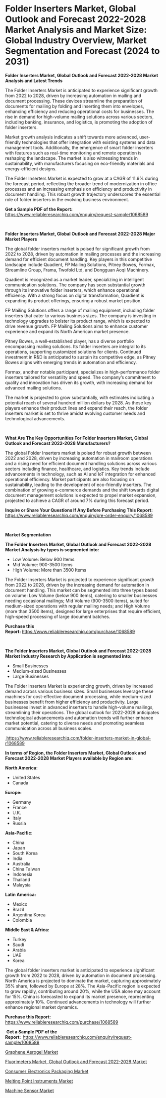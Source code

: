 <p><h1>Folder Inserters Market, Global Outlook and Forecast 2022-2028 Market Analysis and Market Size: Global Industry Overview, Market Segmentation and Forecast (2024 to 2031)</h1></p><p><strong>Folder Inserters Market, Global Outlook and Forecast 2022-2028 Market Analysis and Latest Trends</strong></p>
<p><p>The Folder Inserters Market is anticipated to experience significant growth from 2022 to 2028, driven by increasing automation in mailing and document processing. These devices streamline the preparation of documents for mailing by folding and inserting them into envelopes, enhancing efficiency and reducing operational costs for businesses. The rise in demand for high-volume mailing solutions across various sectors, including banking, insurance, and logistics, is promoting the adoption of folder inserters.</p><p>Market growth analysis indicates a shift towards more advanced, user-friendly technologies that offer integration with existing systems and data management tools. Additionally, the emergence of smart folder inserters with features such as real-time monitoring and remote operation is reshaping the landscape. The market is also witnessing trends in sustainability, with manufacturers focusing on eco-friendly materials and energy-efficient designs.</p><p>The Folder Inserters Market is expected to grow at a CAGR of 11.9% during the forecast period, reflecting the broader trend of modernization in office processes and an increasing emphasis on efficiency and productivity in document handling. This robust growth trajectory underscores the essential role of folder inserters in the evolving business environment.</p></p>
<p><strong>Get a Sample PDF of the Report:&nbsp;</strong> <a href="https://www.reliableresearchiq.com/enquiry/request-sample/1068589">https://www.reliableresearchiq.com/enquiry/request-sample/1068589</a></p>
<p>&nbsp;</p>
<p><strong>Folder Inserters Market, Global Outlook and Forecast 2022-2028 Major Market Players</strong></p>
<p><p>The global folder inserters market is poised for significant growth from 2022 to 2028, driven by automation in mailing processes and the increasing demand for efficient document handling. Key players in this competitive landscape include Quadient, FP Mailing Solutions, Pitney Bowes, Formax, Streamline Group, Frama, Twofold Ltd, and Dongguan Aoqi Machinery.</p><p>Quadient is recognized as a market leader, specializing in intelligent communication solutions. The company has seen substantial growth through its innovative folder inserters, which enhance operational efficiency. With a strong focus on digital transformation, Quadient is expanding its product offerings, ensuring a robust market position.</p><p>FP Mailing Solutions offers a range of mailing equipment, including folder inserters that cater to various business sizes. The company is investing in technology upgrades to bolster its product range, which is expected to drive revenue growth. FP Mailing Solutions aims to enhance customer experience and expand its North American market presence.</p><p>Pitney Bowes, a well-established player, has a diverse portfolio encompassing mailing solutions. Its folder inserters are integral to its operations, supporting customized solutions for clients. Continued investment in R&D is anticipated to sustain its competitive edge, as Pitney Bowes aligns with emerging trends in automation and efficiency.</p><p>Formax, another notable participant, specializes in high-performance folder inserters tailored for versatility and speed. The company’s commitment to quality and innovation has driven its growth, with increasing demand for advanced mailing solutions.</p><p>The market is projected to grow substantially, with estimates indicating a potential reach of several hundred million dollars by 2028. As these key players enhance their product lines and expand their reach, the folder inserters market is set to thrive amidst evolving customer needs and technological advancements.</p></p>
<p>&nbsp;</p>
<p><strong>What Are The Key Opportunities For Folder Inserters Market, Global Outlook and Forecast 2022-2028 Manufacturers?</strong></p>
<p><p>The global Folder Inserters market is poised for robust growth between 2022 and 2028, driven by increasing automation in mailroom operations and a rising need for efficient document handling solutions across various sectors including finance, healthcare, and logistics. Key trends include advancements in technology, such as AI and IoT integration for enhanced operational efficiency. Market participants are also focusing on sustainability, leading to the development of eco-friendly inserters. The combination of growing e-commerce demands and the shift towards digital document management solutions is expected to propel market expansion, projected to achieve a CAGR of around 7% during this forecast period.</p></p>
<p><strong>Inquire or Share Your Questions If Any Before Purchasing This Report:</strong> <a href="https://www.reliableresearchiq.com/enquiry/pre-order-enquiry/1068589">https://www.reliableresearchiq.com/enquiry/pre-order-enquiry/1068589</a></p>
<p>&nbsp;</p>
<p><strong>Market Segmentation</strong></p>
<p><strong>The Folder Inserters Market, Global Outlook and Forecast 2022-2028 Market Analysis by types is segmented into:</strong></p>
<p><ul><li>Low Volume: Below 900 Items</li><li>Mid Volume: 900-3500 Items</li><li>High Volume: More than 3500 Items</li></ul></p>
<p><p>The Folder Inserters Market is projected to experience significant growth from 2022 to 2028, driven by the increasing demand for automation in document handling. This market can be segmented into three types based on volume: Low Volume (below 900 items), catering to smaller businesses needing occasional mailings; Mid Volume (900-3500 items), suited for medium-sized operations with regular mailing needs; and High Volume (more than 3500 items), designed for large enterprises that require efficient, high-speed processing of large document batches.</p></p>
<p><strong>Purchase this Report:&nbsp;</strong><a href="https://www.reliableresearchiq.com/purchase/1068589">https://www.reliableresearchiq.com/purchase/1068589</a></p>
<p>&nbsp;</p>
<p><strong>The Folder Inserters Market, Global Outlook and Forecast 2022-2028 Market Industry Research by Application is segmented into:</strong></p>
<p><ul><li>Small Businesses</li><li>Medium-sized Businesses</li><li>Large Businesses</li></ul></p>
<p><p>The Folder Inserters Market is experiencing growth, driven by increased demand across various business sizes. Small businesses leverage these machines for cost-effective document processing, while medium-sized businesses benefit from higher efficiency and productivity. Large businesses invest in advanced inserters to handle high-volume mailings, streamlining their operations. The global outlook for 2022-2028 anticipates technological advancements and automation trends will further enhance market potential, catering to diverse needs and promoting seamless communication across all business scales.</p></p>
<p><a href="https://www.reliableresearchiq.com/folder-inserters-market-in-global-r1068589">&nbsp;https://www.reliableresearchiq.com/folder-inserters-market-in-global-r1068589</a></p>
<p><strong>In terms of Region, the Folder Inserters Market, Global Outlook and Forecast 2022-2028 Market Players available by Region are:</strong></p>
<p>
    <p> <strong> North America: </strong>
        <ul>
            <li>United States</li>
            <li>Canada</li>
        </ul>
        </p> 
    <p> <strong> Europe: </strong>
        <ul>
            <li>Germany</li>
            <li>France</li>
            <li>U.K.</li>
            <li>Italy</li>
            <li>Russia</li>
        </ul>
        </p> 
    <p> <strong> Asia-Pacific: </strong>
        <ul>
            <li>China</li>
            <li>Japan</li>
            <li>South Korea</li>
            <li>India</li>
            <li>Australia</li>
            <li>China Taiwan</li>
            <li>Indonesia</li>
            <li>Thailand</li>
            <li>Malaysia</li>
        </ul>
        </p> 
    <p> <strong> Latin America: </strong>
        <ul>
            <li>Mexico</li>
            <li>Brazil</li>
            <li>Argentina Korea</li>
            <li>Colombia</li>
        </ul>
        </p> 
    <p> <strong> Middle East & Africa: </strong>
        <ul>
            <li>Turkey</li>
            <li>Saudi</li>
            <li>Arabia</li>
            <li>UAE</li>
            <li>Korea</li>
        </ul>
    </p>
    </p>
<p><p>The global folder inserters market is anticipated to experience significant growth from 2022 to 2028, driven by automation in document processing. North America is projected to dominate the market, capturing approximately 35% share, followed by Europe at 28%. The Asia-Pacific region is expected to grow rapidly, contributing around 20%, while the USA alone may account for 15%. China is forecasted to expand its market presence, representing approximately 10%. Continued advancements in technology will further enhance regional market dynamics.</p></p>
<p><strong>Purchase this Report: </strong><a href="https://www.reliableresearchiq.com/purchase/1068589">https://www.reliableresearchiq.com/purchase/1068589</a></p>
<p>&nbsp;<strong>Get a Sample PDF of the Report:&nbsp;&nbsp;</strong><a href="https://www.reliableresearchiq.com/enquiry/request-sample/1068589">https://www.reliableresearchiq.com/enquiry/request-sample/1068589</a></p>
<p><strong></strong></p>
<p><p><a href="https://medium.com/@cearranry14/the-graphene-aerogel-market-insights-report-offers-an-in-depth-and-thorough-analysis-of-the-d396921efa2f">Graphene Aerogel Market</a></p><p><a href="https://github.com/CliffMedina6/Market-Research-Report-List-6/blob/main/fluorimeters-market-global-outlook-and-forecast-2022-2028-market.md">Fluorimeters Market, Global Outlook and Forecast 2022-2028 Market</a></p><p><a href="https://issuu.com/reportprime-2/docs/consumer-electronics-packaging-mark_90aa2584e10652">Consumer Electronics Packaging Market</a></p><p><a href="https://www.linkedin.com/pulse/global-melting-point-instruments-market-sector2024-2031-crrkc?trackingId=oTbUltuRSGa8Vs%2Bsd2jMYA%3D%3D">Melting Point Instruments Market</a></p><p><a href="https://medium.com/@victoria.lyman98067/the-machine-sensor-market-is-experiencing-higher-than-anticipated-demand-compared-to-d294525f5a39">Machine Sensor Market</a></p></p>